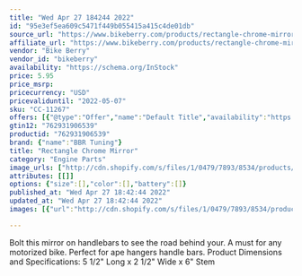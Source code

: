 ```yaml
---
title: "Wed Apr 27 184244 2022"
id: "95e3ef5ea609c5471f449b055415a415c4de01db"
source_url: "https://www.bikeberry.com/products/rectangle-chrome-mirror"
affiliate_url: "https://www.bikeberry.com/products/rectangle-chrome-mirror?rfsn=6482684.8a9816&amp;utm_source=refersion&amp;utm_medium=affiliate&amp;utm_campaign=6482684.8a9816"
vendor: "Bike Berry"
vendor_id: "bikeberry"
availability: "https://schema.org/InStock"
price: 5.95
price_msrp: 
pricecurrency: "USD"
pricevaliduntil: "2022-05-07"
sku: "CC-11267"
offers: [{"@type":"Offer","name":"Default Title","availability":"https://schema.org/InStock","price":5.95,"priceCurrency":"USD","priceValidUntil":"2022-05-07","sku":"CC-11267","url":"/products/rectangle-chrome-mirror?variant=36564210581670"}]
gtin12: "762931906539"
productid: "762931906539"
brand: {"name":"BBR Tuning"}
title: "Rectangle Chrome Mirror"
category: "Engine Parts"
image_urls: ["http://cdn.shopify.com/s/files/1/0479/7893/8534/products/img_7540.jpg?v=1612403959"]
attributes: [[]]
options: {"size":[],"color":[],"battery":[]}
published_at: "Wed Apr 27 18:42:44 2022"
updated_at: "Wed Apr 27 18:42:44 2022"
images: [{"url":"http://cdn.shopify.com/s/files/1/0479/7893/8534/products/img_7540.jpg?v=1612403959","path":"full/a1b19cb31fdc65a7fb16b5475136b1cfff324d85.jpg","checksum":"c3bcca6dae9ef57309bb4cfeecc721de","status":"downloaded"}]

---
```

Bolt this mirror on handlebars to see the road behind your. A must for any motorized bike. Perfect for ape hangers handle bars.
Product Dimensions and Specifications:
5 1/2" Long x 2 1/2" Wide x 6" Stem